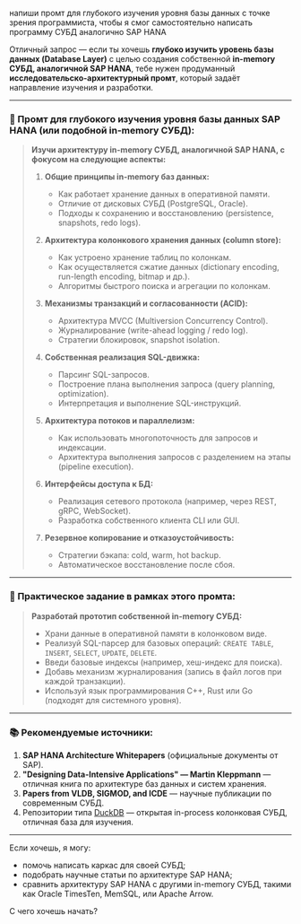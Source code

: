 напиши промт для глубокого изучения уровня базы данных с точке зрения программиста, чтобы я смог самостоятельно написать программу СУБД аналогично SAP HANA

Отличный запрос — если ты хочешь **глубоко изучить уровень базы данных (Database Layer)** с целью создания собственной **in-memory СУБД, аналогичной SAP HANA**, тебе нужен продуманный **исследовательско-архитектурный промт**, который задаёт направление изучения и разработки.

---

### 🧠 Промт для глубокого изучения уровня базы данных SAP HANA (или подобной in-memory СУБД):

> **Изучи архитектуру in-memory СУБД, аналогичной SAP HANA, с фокусом на следующие аспекты:**
>
> 1. **Общие принципы in-memory баз данных:**
>
>    * Как работает хранение данных в оперативной памяти.
>    * Отличие от дисковых СУБД (PostgreSQL, Oracle).
>    * Подходы к сохранению и восстановлению (persistence, snapshots, redo logs).
> 2. **Архитектура колонкового хранения данных (column store):**
>
>    * Как устроено хранение таблиц по колонкам.
>    * Как осуществляется сжатие данных (dictionary encoding, run-length encoding, bitmap и др.).
>    * Алгоритмы быстрого поиска и агрегации по колонкам.
> 3. **Механизмы транзакций и согласованности (ACID):**
>
>    * Архитектура MVCC (Multiversion Concurrency Control).
>    * Журналирование (write-ahead logging / redo log).
>    * Стратегии блокировок, snapshot isolation.
> 4. **Собственная реализация SQL-движка:**
>
>    * Парсинг SQL-запросов.
>    * Построение плана выполнения запроса (query planning, optimization).
>    * Интерпретация и выполнение SQL-инструкций.
> 5. **Архитектура потоков и параллелизм:**
>
>    * Как использовать многопоточность для запросов и индексации.
>    * Архитектура выполнения запросов с разделением на этапы (pipeline execution).
> 6. **Интерфейсы доступа к БД:**
>
>    * Реализация сетевого протокола (например, через REST, gRPC, WebSocket).
>    * Разработка собственного клиента CLI или GUI.
> 7. **Резервное копирование и отказоустойчивость:**
>
>    * Стратегии бэкапа: cold, warm, hot backup.
>    * Автоматическое восстановление после сбоя.

---

### 🔨 Практическое задание в рамках этого промта:

> **Разработай прототип собственной in-memory СУБД:**
>
> * Храни данные в оперативной памяти в колонковом виде.
> * Реализуй SQL-парсер для базовых операций: `CREATE TABLE`, `INSERT`, `SELECT`, `UPDATE`, `DELETE`.
> * Введи базовые индексы (например, хеш-индекс для поиска).
> * Добавь механизм журналирования (запись в файл логов при каждой транзакции).
> * Используй язык программирования C++, Rust или Go (подходят для системного уровня).

---

### 📚 Рекомендуемые источники:

1. **SAP HANA Architecture Whitepapers** (официальные документы от SAP).
2. **"Designing Data-Intensive Applications" — Martin Kleppmann** — отличная книга по архитектуре баз данных и систем хранения.
3. **Papers from VLDB, SIGMOD, and ICDE** — научные публикации по современным СУБД.
4. Репозитории типа [DuckDB](https://github.com/duckdb/duckdb) — открытая in-process колонковая СУБД, отличная база для изучения.

---

Если хочешь, я могу:

* помочь написать каркас для своей СУБД;
* подобрать научные статьи по архитектуре SAP HANA;
* сравнить архитектуру SAP HANA с другими in-memory СУБД, такими как Oracle TimesTen, MemSQL, или Apache Arrow.

С чего хочешь начать?
